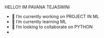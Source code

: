  HELLO!! IM PAVANA TEJASWINI

- 🔭 I’m currently working on PROJECT IN ML
- 🌱 I’m currently learning ML
- 👯 I’m looking to collaborate on PYTHON
- 
